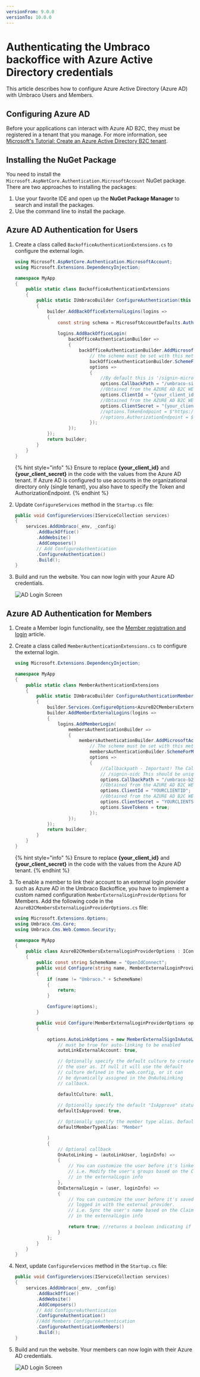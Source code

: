 ```yaml
---
versionFrom: 9.0.0
versionTo: 10.0.0
---
```


# Authenticating the Umbraco backoffice with Azure Active Directory credentials

This article describes how to configure Azure Active Directory (Azure AD) with Umbraco Users and Members.

## Configuring Azure AD

Before your applications can interact with Azure AD B2C, they must be registered in a tenant that you manage. For more information, see [Microsoft's Tutorial: Create an Azure Active Directory B2C tenant](https://learn.microsoft.com/en-us/azure/active-directory-b2c/tutorial-create-tenant).

## Installing the NuGet Package

You need to install the `Microsoft.AspNetCore.Authentication.MicrosoftAccount` NuGet package. There are two approaches to installing the packages:

1. Use your favorite IDE and open up the **NuGet Package Manager** to search and install the packages.
1. Use the command line to install the package.

## Azure AD Authentication for Users

1. Create a class called `BackofficeAuthenticationExtensions.cs` to configure the external login.

    ```csharp
    using Microsoft.AspNetCore.Authentication.MicrosoftAccount;
    using Microsoft.Extensions.DependencyInjection;

    namespace MyApp
    {
        public static class BackofficeAuthenticationExtensions
        {
            public static IUmbracoBuilder ConfigureAuthentication(this IUmbracoBuilder builder)
            {
                builder.AddBackOfficeExternalLogins(logins =>
                {
                    const string schema = MicrosoftAccountDefaults.AuthenticationScheme;
                    
                    logins.AddBackOfficeLogin(
                        backOfficeAuthenticationBuilder =>
                        {
                            backOfficeAuthenticationBuilder.AddMicrosoftAccount(
                                // the scheme must be set with this method to work for the back office
                                backOfficeAuthenticationBuilder.SchemeForBackOffice(schema) ?? string.Empty,
                                options =>
                                {
                                    //By default this is '/signin-microsoft' but it needs to be changed to this
                                    options.CallbackPath = "/umbraco-signin-microsoft/";
                                    //Obtained from the AZURE AD B2C WEB APP
                                    options.ClientId = "{your_client_id}";
                                    //Obtained from the AZURE AD B2C WEB APP
                                    options.ClientSecret = "{your_client_secret}";
                                    //options.TokenEndpoint = $"https://login.microsoftonline.com/{tenantId}/oauth2/v2.0/token";
                                    //options.AuthorizationEndpoint = $"https://login.microsoftonline.com/{tenantId}/oauth2/v2.0/authorize";                                    
                                });
                        });
                });
                return builder;
            }
        }
    }
    ```

    {% hint style="info" %}
    Ensure to replace **{your_client_id}** and **{your_client_secret}** in the code with the values from the Azure AD tenant. If Azure AD is configured to use accounts in the organizational directory only (single tenant), you also have to specify the Token and AuthorizationEndpoint.
    {% endhint %}

2. Update `ConfigureServices` method in the `Startup.cs` file:

    ```csharp
    public void ConfigureServices(IServiceCollection services)
    {
        services.AddUmbraco(_env, _config)
            .AddBackOffice()
            .AddWebsite()
            .AddComposers()
            // Add ConfigureAuthentication
            .ConfigureAuthentication()
            .Build();
    }
    ```

3. Build and run the website. You can now login with your Azure AD credentials.

    ![AD Login Screen](images/AD_Login.png)

## Azure AD Authentication for Members

1. Create a Member login functionality, see the [Member registration and login](https://our.umbraco.com/documentation/Tutorials/Members-Registration-And-Logins/#member-registration-and-login) article.

2. Create a class called `MemberAuthenticationExtensions.cs` to configure the external login.

    ```csharp
    using Microsoft.Extensions.DependencyInjection;

    namespace MyApp
    {
        public static class MemberAuthenticationExtensions
        {
            public static IUmbracoBuilder ConfigureAuthenticationMembers(this IUmbracoBuilder builder)
            {
                builder.Services.ConfigureOptions<AzureB2CMembersExternalLoginProviderOptions>();
                builder.AddMemberExternalLogins(logins =>
                {
                    logins.AddMemberLogin(
                        membersAuthenticationBuilder =>
                        {
                            membersAuthenticationBuilder.AddMicrosoftAccount(
                                // The scheme must be set with this method to work for members
                                membersAuthenticationBuilder.SchemeForMembers(AzureB2CMembersExternalLoginProviderOptions.SchemeName),
                                options =>
                                {
                                    //Callbackpath - Important! The CallbackPath represents the URL to which the browser should be redirected to and the default value is
                                    // /signin-oidc This should be unique!.
                                    options.CallbackPath = "/umbraco-b2c-members-signin";
                                    //Obtained from the AZURE AD B2C WEB APP
                                    options.ClientId = "YOURCLIENTID";
                                    //Obtained from the AZURE AD B2C WEB APP
                                    options.ClientSecret = "YOURCLIENTSECRET"; 
                                    options.SaveTokens = true;
                                });
                        });
                });
                return builder;
            }
        }
    }
    ```

    {% hint style="info" %}
    Ensure to replace **{your_client_id}** and **{your_client_secret}** in the code with the values from the Azure AD tenant.
    {% endhint %}

3. To enable a member to link their account to an external login provider such as Azure AD in the Umbraco Backoffice, you have to implement a custom named configuration `MemberExternalLoginProviderOptions` for Members. Add the following code in the `AzureB2CMembersExternalLoginProviderOptions.cs` file:

    ```csharp
    using Microsoft.Extensions.Options;
    using Umbraco.Cms.Core;
    using Umbraco.Cms.Web.Common.Security;

    namespace MyApp
    {
        public class AzureB2CMembersExternalLoginProviderOptions : IConfigureNamedOptions<MemberExternalLoginProviderOptions>
        {
            public const string SchemeName = "OpenIdConnect";
            public void Configure(string name, MemberExternalLoginProviderOptions options)
            {
                if (name != "Umbraco." + SchemeName)
                {
                    return;
                }

                Configure(options);
            }

            public void Configure(MemberExternalLoginProviderOptions options)
            {

                options.AutoLinkOptions = new MemberExternalSignInAutoLinkOptions(
                    // must be true for auto-linking to be enabled
                    autoLinkExternalAccount: true,

                    // Optionally specify the default culture to create
                    // the user as. If null it will use the default
                    // culture defined in the web.config, or it can
                    // be dynamically assigned in the OnAutoLinking
                    // callback.

                    defaultCulture: null,
                    
                    // Optionally specify the default "IsApprove" status. Must be true for auto-linking.
                    defaultIsApproved: true,

                    // Optionally specify the member type alias. Default is "Member"
                    defaultMemberTypeAlias: "Member"

                )
                {
                    // Optional callback
                    OnAutoLinking = (autoLinkUser, loginInfo) =>
                    {
                        // You can customize the user before it's linked.
                        // i.e. Modify the user's groups based on the Claims returned
                        // in the externalLogin info
                    },
                    OnExternalLogin = (user, loginInfo) =>
                    {
                        // You can customize the user before it's saved whenever they have
                        // logged in with the external provider.
                        // i.e. Sync the user's name based on the Claims returned
                        // in the externalLogin info

                        return true; //returns a boolean indicating if sign-in should continue or not.
                    }
                };
            }
        }
    }

    ```

4. Next, update `ConfigureServices` method in the `Startup.cs` file:

    ```csharp
    public void ConfigureServices(IServiceCollection services)
    {
        services.AddUmbraco(_env, _config)
            .AddBackOffice()
            .AddWebsite()
            .AddComposers()
            // Add ConfigureAuthentication
            .ConfigureAuthentication()
            //Add Members ConfigureAuthentication
            .ConfigureAuthenticationMembers()
            .Build();
    }
    ```

5. Build and run the website. Your members can now login with their Azure AD credentials.

    ![AD Login Screen](images/AD_Login_Members.png)
